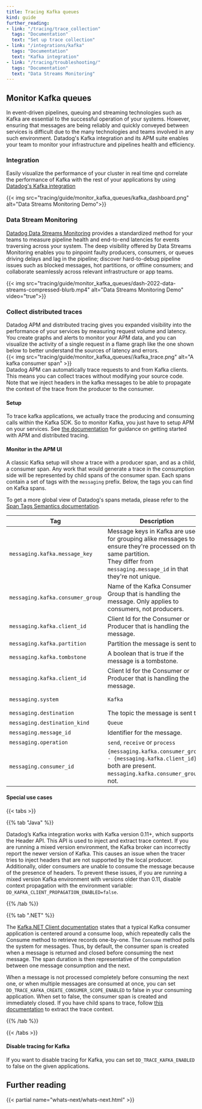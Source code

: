 ```yaml
---
title: Tracing Kafka queues
kind: guide
further_reading:
- link: "/tracing/trace_collection"
  tags: "Documentation"
  text: "Set up trace collection"
- link: "/integrations/kafka"
  tags: "Documentation"
  text: "Kafka integration"
- link: "/tracing/troubleshooting/"
  tags: "Documentation"
  text: "Data Streams Monitoring"
---
```


## Monitor Kafka queues

In event-driven pipelines, queuing and streaming technologies such as Kafka are essential to the successful operation of your systems. However, ensuring that messages are being reliably and quickly conveyed between services is difficult due to the many technologies and teams involved in any such environment. Datadog's Kafka integration and its APM suite enables your team to monitor your infrastructure and pipelines health and efficiency.

### Integration

Easily visualize the performance of your cluster in real time qnd correlate the performance of Kafka with the rest of your applications by using [Datadog's Kafka integration][1]

{{< img src="tracing/guide/monitor_kafka_queues/kafka_dashboard.png" alt="Data Streams Monitoring Demo">}}
<br>

### Data Stream Monitoring

[Datadog Data Streams Monitoring][2] provides a standardized method for your teams to measure pipeline health and end-to-end latencies for events traversing across your system. The deep visibility offered by Data Streams Monitoring enables you to pinpoint faulty producers, consumers, or queues driving delays and lag in the pipeline; discover hard-to-debug pipeline issues such as blocked messages, hot partitions, or offline consumers; and collaborate seamlessly across relevant infrastructure or app teams.

{{< img src="tracing/guide/monitor_kafka_queues/dash-2022-data-streams-compressed-blurb.mp4" alt="Data Streams Monitoring Demo" video="true">}}
<br>

### Collect distributed traces

Datadog APM and distributed tracing gives you expanded visibility into the performance of your services by measuring request volume and latency. You create graphs and alerts to monitor your APM data, and you can visualize the activity of a single request in a flame graph like the one shown below to better understand the sources of latency and errors.
<br>
{{< img src="tracing/guide/monitor_kafka_queues//kafka_trace.png" alt="A kafka consumer span" >}}
<br>
Datadog APM can automatically trace requests to and from Kafka clients. This means you can collect traces without modifying your source code. Note that we inject headers in the kafka messages to be able to propagate the context of the trace from the producer to the consumer.

#### Setup

To trace kafka applications, we actually trace the producing and consuming calls within the Kafka SDK. So to monitor Kafka, you just have to setup APM on your services. See [the documentation][3] for guidance on getting started with APM and distributed tracing.

#### Monitor in the APM UI

A classic Kafka setup will show a trace with a producer span, and as a child, a consumer span. Any work that would generate a trace in the consumption side will be represented by child spans of the consumer span.
Each spans contain a set of tags with the `messaging` prefix. Below, the tags you can find on Kafka spans.

<div class="alert alert-info">
  <div class="alert-info">
    <div>To get a more global view of Datadog's spans metada, please refer to the <a href="/tracing/trace_collection/tracing_naming_convention">Span Tags Semantics documentation</a></strong>.</div>
  </div>
</div>

| Tag                             | Description                                                                                        | Availability         |
| ------------------------------- | -------------------------------------------------------------------------------------------------- | -------------------- |
| `messaging.kafka.message_key`     |  Message keys in Kafka are used for grouping alike messages to ensure they're processed on the same partition.<br> They differ from `messaging.message_id` in that they're not unique.                                                          | Best effort             |
| `messaging.kafka.consumer_group`  |  Name of the Kafka Consumer Group that is handling the message. Only applies to consumers, not producers. | Best effort             |
| `messaging.kafka.client_id`       |  Client Id for the Consumer or Producer that is handling the message. | Best effort             |
| `messaging.kafka.partition`       |  Partition the message is sent to.                                    | Best effort             |
| `messaging.kafka.tombstone`       |  A boolean that is true if the message is a tombstone.                | Best effort             |
| `messaging.kafka.client_id`       |  Client Id for the Consumer or Producer that is handling the message. | Best effort             |
| `messaging.system`                |  `Kafka`                                                              | Always present          |
| `messaging.destination`           |  The topic the message is sent to.                                    | Best effort             |
| `messaging.destination_kind`      |  `Queue`                                                              | Best effort             |
| `messaging.message_id`            |  Identifier for the message.                                          | Best effort             |
| `messaging.operation`             |  `send`, `receive` or `process`                                       | Best effort             |
| `messaging.consumer_id`           |  `{messaging.kafka.consumer_group} - {messaging.kafka.client_id}` if both are present.<br>`messaging.kafka.consumer_group` if not.                             | Best effort             |

#### Special use cases

{{< tabs >}}

{{% tab "Java" %}}

Datadog’s Kafka integration works with Kafka version 0.11+, which supports the Header API. This API is used to inject and extract trace context. If you are running a mixed version environment, the Kafka broker can incorrectly report the newer version of Kafka. This causes an issue when the tracer tries to inject headers that are not supported by the local producer. Additionally, older consumers are unable to consume the message because of the presence of headers. To prevent these issues, if you are running a mixed version Kafka environment with versions older than 0.11, disable context propagation with the environment variable: `DD_KAFKA_CLIENT_PROPAGATION_ENABLED=false`.

{{% /tab %}}

{{% tab ".NET" %}}

The [Kafka.NET Client documentation][4] states that a typical Kafka consumer application is centered around a consume loop, which repeatedly calls the Consume method to retrieve records one-by-one. The `Consume` method polls the system for messages. Thus, by default, the consumer span is created when a message is returned and closed before consuming the next message. The span duration is then representative of the computation between one message consumption and the next.

When a message is not processed completely before consuming the next one, or when multiple messages are consumed at once, you can set `DD_TRACE_KAFKA_CREATE_CONSUMER_SCOPE_ENABLED` to false in your consuming application. When set to false, the consumer span is created and immediately closed. If you have child spans to trace, follow [this documentation][5] to extract the trace context.

{{% /tab %}}

{{< /tabs >}}

#### Disable tracing for Kafka

If you want to disable tracing for Kafka, you can set `DD_TRACE_KAFKA_ENABLED` to false on the given applications.

## Further reading

{{< partial name="whats-next/whats-next.html" >}}

[1]: /integrations/kafka
[2]: https://app.datadoghq.com/data-streams/onboarding
[3]: /tracing/trace_collection/
[4]: https://docs.confluent.io/kafka-clients/dotnet/current/overview.html#the-consume-loop
[5]: /tracing/trace_collection/custom_instrumentation/dotnet/#headers-extraction-and-injection
